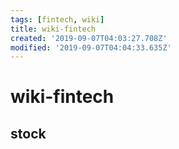 ```yaml
---
tags: [fintech, wiki]
title: wiki-fintech
created: '2019-09-07T04:03:27.708Z'
modified: '2019-09-07T04:04:33.635Z'
---
```


# wiki-fintech

## stock

